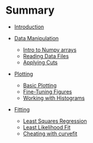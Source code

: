 # Summary
- [Introduction](./introduction.md)

- [Data Manipulation](./data_manipulation/README.md)
  - [Intro to Numpy arrays](./data_manipulation/numpy_arrays.md)
  - [Reading Data Files]()
  - [Applying Cuts]()


- [Plotting](./plotting/README.md)
  - [Basic Plotting](./plotting/basic_plotting.md)
  - [Fine-Tuning Figures](./plotting/fine_tuning_figures.md)
  - [Working with Histograms](./plotting/histograms.md)

- [Fitting](./fitting/README.md)
  - [Least Squares Regression]()
  - [Least Likelihood Fit]()
  - [Cheating with curvefit]()
